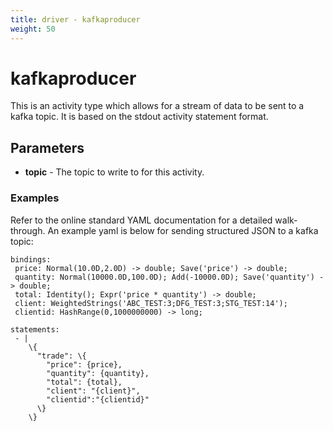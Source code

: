 ```yaml
---
title: driver - kafkaproducer
weight: 50
---
```

# kafkaproducer

This is an activity type which allows for a stream of data to be sent to a kafka topic. It is based on the stdout
activity statement format.

## Parameters

- **topic** - The topic to write to for this activity.

### Examples

Refer to the online standard YAML documentation for a detailed walk-through.
An example yaml is below for sending structured JSON to a kafka topic:

    bindings:
     price: Normal(10.0D,2.0D) -> double; Save('price') -> double;
     quantity: Normal(10000.0D,100.0D); Add(-10000.0D); Save('quantity') -> double;
     total: Identity(); Expr('price * quantity') -> double;
     client: WeightedStrings('ABC_TEST:3;DFG_TEST:3;STG_TEST:14');
     clientid: HashRange(0,1000000000) -> long;
    
    statements:
     - |
        \{
          "trade": \{
            "price": {price},
            "quantity": {quantity},
            "total": {total},
            "client": "{client}",
            "clientid":"{clientid}"
          \}
        \}

